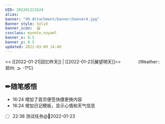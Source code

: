 ```yaml
---
UID: 202201221624 
alias:
banner: "99-Attachment/banner/banner4.jpg"
Banner style: Solid
banner_icon:  😀
cssclass: mynote,noyaml
banner_x: 0.5
banner_y: 0.5
updated: 2022-03-09 14:40
---
```

<< [[2022-01-21|回忆昨天]] | [[2022-01-23|展望明天]]>>　　　　(Weather:: 郑州: 🌫  -1°C)


## ✏随笔感悟


- 16:24 增加了首页便签快捷更换内容
- 16:24 增加日记模板，显示心情和天气信息
-  [ ] 22:38 测试任务@📆2022-01-23
